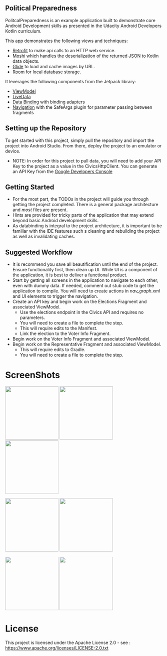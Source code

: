 ## Political Preparedness

PolitcalPreparedness is an example application built to demonstrate core Android Development skills as presented in the Udacity Android Developers Kotlin curriculum. 

This app demonstrates the following views and techniques:

* [Retrofit](https://square.github.io/retrofit/) to make api calls to an HTTP web service.
* [Moshi](https://github.com/square/moshi) which handles the deserialization of the returned JSON to Kotlin data objects. 
* [Glide](https://bumptech.github.io/glide/) to load and cache images by URL.
* [Room](https://developer.android.com/training/data-storage/room) for local database storage.
  
It leverages the following components from the Jetpack library:

* [ViewModel](https://developer.android.com/topic/libraries/architecture/viewmodel)
* [LiveData](https://developer.android.com/topic/libraries/architecture/livedata)
* [Data Binding](https://developer.android.com/topic/libraries/data-binding/) with binding adapters
* [Navigation](https://developer.android.com/topic/libraries/architecture/navigation/) with the SafeArgs plugin for parameter passing between fragments


## Setting up the Repository

To get started with this project, simply pull the repository and import the project into Android Studio. From there, deploy the project to an emulator or device. 

* NOTE: In order for this project to pull data, you will need to add your API Key to the project as a value in the CivicsHttpClient. You can generate an API Key from the [Google Developers Console](https://console.developers.google.com/)

## Getting Started

* For the most part, the TODOs in the project will guide you through getting the project completed. There is a general package architecture and *most* files are present. 
* Hints are provided for tricky parts of the application that may extend beyond basic Android development skills.
* As databinding is integral to the project architecture, it is important to be familiar with the IDE features such s cleaning and rebuilding the project as well as invalidating caches. 

## Suggested Workflow

* It is recommend you save all beautification until the end of the project. Ensure functionality first, then clean up UI. While UI is a component of the application, it is best to deliver a functional product.
* Start by getting all screens in the application to navigate to each other, even with dummy data. If needed, comment out stub code to get the application to compile. You will need to create actions in *nav_graph.xml* and UI elements to trigger the navigation. 
* Create an API key and begin work on the Elections Fragment  and associated ViewModel. 
	* Use the elections endpoint in the Civics API and requires no parameters.
	* You will need to create a file to complete the step.
	* This will require edits to the Manifest.
	* Link the election to the Voter Info Fragment.
* Begin work on the Voter Info Fragment and associated ViewModel.
* Begin work on the Representative Fragment and associated ViewModel.
	* This will require edits to Gradle.
	* You will need to create a file to complete the step.

# ScreenShots
<p float="left">
  <img src="https://github.com/herreraweb/Preparedness-Political/blob/main/screenshots/Screenshot_2021-09-26-00-37-07-373_com.example.android.politicalpreparedness%5B1%5D.jpg" width="170" />
  <img src="https://github.com/herreraweb/Location-Reminder/blob/main/starter/app/src/main/res/drawable/sign_up.jpg" width="170" />
  <img src="https://github.com/herreraweb/Location-Reminder/blob/main/starter/app/src/main/res/drawable/empty_screen.jpg" width="170" />

</p>

<p float="left">
    
   <img src="https://github.com/herreraweb/Location-Reminder/blob/main/starter/app/src/main/res/drawable/permission.jpg" width="170" />
     <img src="https://github.com/herreraweb/Location-Reminder/blob/main/starter/app/src/main/res/drawable/map_view.jpg" width="170" />
 
</p>


<p float="left">
    <img src="https://github.com/herreraweb/Location-Reminder/blob/main/starter/app/src/main/res/drawable/pick_location.jpg" width="170" />
 
   <img src="https://github.com/herreraweb/Location-Reminder/blob/main/starter/app/src/main/res/drawable/task_detail.jpg" width="170" />

</p>


# License
This project is licensed under the Apache License 2.0 - see : https://www.apache.org/licenses/LICENSE-2.0.txt


